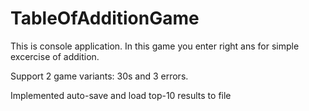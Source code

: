 # TableOfAdditionGame
This is console application. 
In this game you enter right ans for simple excercise of addition. 

Support 2 game variants: 30s and 3 errors.

Implemented auto-save and load top-10 results to file
